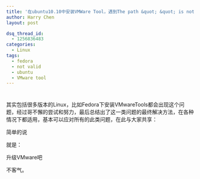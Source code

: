 ```yaml
---
title: '在ubuntu10.10中安装VMWare Tool，遇到The path &quot; &quot; is not valid 的问题'
author: Harry Chen
layout: post

dsq_thread_id:
  - 1256836483
categories:
  - Linux
tags:
  - fedora
  - not valid
  - ubuntu
  - VMware tool
---
```

# 

其实包括很多版本的Linux，比如Fedora下安装VMwareTools都会出现这个问题，经过哥不懈的尝试和努力，最后总结出了这一类问题的最终解决方法，在各种情况下都适用，基本可以应对所有的此类问题，在此与大家共享：

简单的说

就是：

升级VMware吧

不客气。
